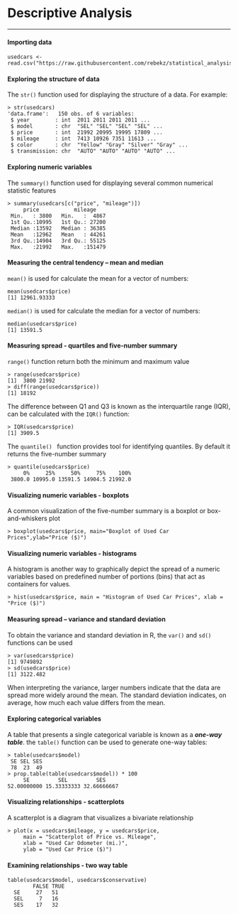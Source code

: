 # Descriptive Analysis
---

#### Importing data
```
usedcars <- read.csv("https://raw.githubusercontent.com/rebekz/statistical_analysis_course/master/data/usedcars.csv")
```

#### Exploring the structure of data
The ```str()``` function used for displaying the structure of a data. For example:
``` 
> str(usedcars) 
'data.frame':	150 obs. of 6 variables:
 $ year        : int  2011 2011 2011 2011 ...
 $ model       : chr  "SEL" "SEL" "SEL" "SEL" ...
 $ price       : int  21992 20995 19995 17809 ...
 $ mileage     : int  7413 10926 7351 11613 ...
 $ color       : chr  "Yellow" "Gray" "Silver" "Gray" ...
 $ transmission: chr  "AUTO" "AUTO" "AUTO" "AUTO" ...
```
#### Exploring numeric variables
The ```summary()``` function used for displaying several common numerical statistic features
```
> summary(usedcars[c("price", "mileage")])
     price           mileage     
 Min.   : 3800   Min.   :  4867  
 1st Qu.:10995   1st Qu.: 27200  
 Median :13592   Median : 36385  
 Mean   :12962   Mean   : 44261  
 3rd Qu.:14904   3rd Qu.: 55125  
 Max.   :21992   Max.   :151479
```
#### Measuring the central tendency – mean and median
```mean()``` is used for calculate the mean for a vector of numbers:
```
mean(usedcars$price)
[1] 12961.93333
```
```median()``` is used for calculate the median for a vector of numbers:
```
median(usedcars$price)
[1] 13591.5
```
#### Measuring spread - quartiles and five-number summary
```range()``` function return both the minimum and maximum value
```
> range(usedcars$price)
[1]  3800 21992
> diff(range(usedcars$price))
[1] 18192
```
The difference between Q1 and Q3 is known as the interquartile range (IQR), can be calculated with the ```IQR()``` function:
```
> IQR(usedcars$price)
[1] 3909.5
```
The ```quantile() ``` function provides tool for identifying quantiles. By default it returns the five-number summary
```
> quantile(usedcars$price)
     0%     25%     50%     75%    100% 
 3800.0 10995.0 13591.5 14904.5 21992.0
```

#### Visualizing numeric variables - boxplots
A common visualization of the five-number summary is a boxplot or box-and-whiskers plot
```
> boxplot(usedcars$price, main="Boxplot of Used Car Prices",ylab="Price ($)")
```
#### Visualizing numeric variables - histograms
A histogram is another way to graphically depict the spread of a numeric variables based on predefined number of portions (bins) that act as containers for values.
```
> hist(usedcars$price, main = "Histogram of Used Car Prices", xlab = "Price ($)")
```
#### Measuring spread – variance and standard deviation
To obtain the variance and standard deviation in R, the ```var()``` and ```sd()``` functions can be used
```
> var(usedcars$price)
[1] 9749892
> sd(usedcars$price)
[1] 3122.482
```
When interpreting the variance, larger numbers indicate that the data are spread more widely around the mean. The standard deviation indicates, on average, how much each value differs from the mean.
#### Exploring categorical variables
A table that presents a single categorical variable is known as a ***one-way table***. the ```table()``` function can be used to generate one-way tables:
```
> table(usedcars$model)
 SE SEL SES 
 78  23  49
> prop.table(table(usedcars$model)) * 100
     SE         SEL         SES 
52.00000000 15.33333333 32.66666667 
 ```
#### Visualizing relationships - scatterplots
A scatterplot is a diagram that visualizes a bivariate relationship

```
> plot(x = usedcars$mileage, y = usedcars$price,
     main = "Scatterplot of Price vs. Mileage",
     xlab = "Used Car Odometer (mi.)",
     ylab = "Used Car Price ($)")
```
#### Examining relationships - two way table

```
table(usedcars$model, usedcars$conservative)
        FALSE TRUE
  SE     27   51
  SEL     7   16
  SES    17   32
```

